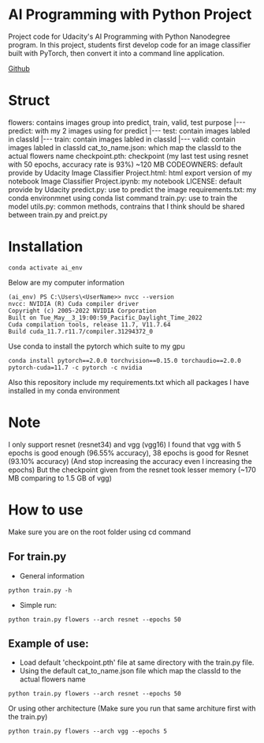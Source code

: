 # AI Programming with Python Project

Project code for Udacity's AI Programming with Python Nanodegree program. In this project, students first develop code for an image classifier built with PyTorch, then convert it into a command line application.

[Github](https://github.com/udacity/aipnd-project)

# Struct

flowers: contains images group into predict, train, valid, test purpose
|--- predict: with my 2 images using for predict
|--- test: contain images labled in classId
|--- train: contain images labled in classId
|--- valid: contain images labled in classId
cat_to_name.json: which map the classId to the actual flowers name
checkpoint.pth: checkpoint (my last test using resnet with 50 epochs, accuracy rate is 93%) ~120 MB
CODEOWNERS: default provide by Udacity
Image Classifier Project.html: html export version of my notebook
Image Classifier Project.ipynb: my notebook
LICENSE: default provide by Udacity
predict.py: use to predict the image
requirements.txt: my conda environmnet using conda list command
train.py: use to train the model
utils.py: common methods, contrains that I think should be shared between train.py and preict.py

# Installation
```
conda activate ai_env
```
Below are my computer information
```
(ai_env) PS C:\Users\<UserName>> nvcc --version
nvcc: NVIDIA (R) Cuda compiler driver
Copyright (c) 2005-2022 NVIDIA Corporation
Built on Tue_May__3_19:00:59_Pacific_Daylight_Time_2022
Cuda compilation tools, release 11.7, V11.7.64
Build cuda_11.7.r11.7/compiler.31294372_0
```

Use conda to install the pytorch which suite to my gpu

```
conda install pytorch==2.0.0 torchvision==0.15.0 torchaudio==2.0.0 pytorch-cuda=11.7 -c pytorch -c nvidia
```

Also this repository include my requirements.txt which all packages I have installed in my conda environment

# Note
I only support resnet (resnet34) and vgg (vgg16)
I found that vgg with 5 epochs is good enough (96.55% accuracy), 
38 epochs is good for Resnet (93.10% accuracy) (And stop increasing the accuracy even I increasing the epochs)
But the checkpoint given from the resnet took lesser memory (~170 MB comparing to 1.5 GB of vgg)

# How to use

Make sure you are on the root folder using cd command

## For train.py
- General information
```
python train.py -h
```

- Simple run:
```
python train.py flowers --arch resnet --epochs 50
```

## Example of use:
- Load default 'checkpoint.pth' file at same directory with the train.py file.
- Using the default cat_to_name.json file which map the classId to the actual flowers name

```
python train.py flowers --arch resnet --epochs 50
```
Or using other architecture (Make sure you run that same architure first with the train.py)

```
python train.py flowers --arch vgg --epochs 5
```